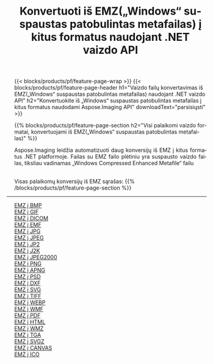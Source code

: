 ﻿---
title: Konvertuoti iš EMZ(„Windows“ suspaustas patobulintas metafailas) į kitus formatus naudojant .NET vaizdo API 
weight: 3920
url: /lt/net/conversion/from/emz 
lang: lt
langdirlevel: 2
locales: zh-hans,ja,it,ru,de,es,fr,nl,id,lt,pl,pt,vi,tr,ko,zh-hant,ar,hi,th,sv,cs,uk,he
description: Naudodami Aspose.Imaging galite lengvai konvertuoti iš EMZ(„Windows“ suspaustas patobulintas metafailas) į kitus formatus
---

{{< blocks/products/pf/feature-page-wrap >}}
{{< blocks/products/pf/feature-page-header h1="Vaizdo failų konvertavimas iš EMZ(„Windows“ suspaustas patobulintas metafailas) naudojant .NET vaizdo API" h2="Konvertuokite iš „Windows“ suspaustas patobulintas metafailas į kitus formatus naudodami Aspose.Imaging API" downloadText="parsisiųsti" >}}


{{% blocks/products/pf/feature-page-section  h2="Visi palaikomi vaizdo formatai, konvertuojami iš EMZ(„Windows“ suspaustas patobulintas metafailas)" %}}
<p align=justify>Aspose.Imaging leidžia automatizuoti daug konversijų iš EMZ į kitus formatus .NET platformoje. Failas su EMZ failo plėtiniu yra suspausto vaizdo failas, tiksliau vadinamas „Windows Compressed Enhanced Metafile“ failu</p>
<br/>
Visas palaikomų konversijų iš EMZ sąrašas:
{{% /blocks/products/pf/feature-page-section %}}
<div class="container-fluid productfamilypage bg-gray">
    <div class="convertypes bg-gray agp-content section">
        <div class="container">
		<hr style="margin-left:-20px;"/>
		<div class="row other-converters">
		    <div class='col-md-2 other-converter remove-lp remove-rp'><a href="/imaging/lt/net/conversion/emz-to-bmp" >EMZ į BMP</a></div><div class='col-md-2 other-converter remove-lp remove-rp'><a href="/imaging/lt/net/conversion/emz-to-gif" >EMZ į GIF</a></div><div class='col-md-2 other-converter remove-lp remove-rp'><a href="/imaging/lt/net/conversion/emz-to-dicom" >EMZ į DICOM</a></div><div class='col-md-2 other-converter remove-lp remove-rp'><a href="/imaging/lt/net/conversion/emz-to-emf" >EMZ į EMF</a></div><div class='col-md-2 other-converter remove-lp remove-rp'><a href="/imaging/lt/net/conversion/emz-to-jpg" >EMZ į JPG</a></div><div class='col-md-2 other-converter remove-lp remove-rp'><a href="/imaging/lt/net/conversion/emz-to-jpeg" >EMZ į JPEG</a></div><div class='col-md-2 other-converter remove-lp remove-rp'><a href="/imaging/lt/net/conversion/emz-to-jp2" >EMZ į JP2</a></div><div class='col-md-2 other-converter remove-lp remove-rp'><a href="/imaging/lt/net/conversion/emz-to-j2k" >EMZ į J2K</a></div><div class='col-md-2 other-converter remove-lp remove-rp'><a href="/imaging/lt/net/conversion/emz-to-jpeg2000" >EMZ į JPEG2000</a></div><div class='col-md-2 other-converter remove-lp remove-rp'><a href="/imaging/lt/net/conversion/emz-to-png" >EMZ į PNG</a></div><div class='col-md-2 other-converter remove-lp remove-rp'><a href="/imaging/lt/net/conversion/emz-to-apng" >EMZ į APNG</a></div><div class='col-md-2 other-converter remove-lp remove-rp'><a href="/imaging/lt/net/conversion/emz-to-psd" >EMZ į PSD</a></div><div class='col-md-2 other-converter remove-lp remove-rp'><a href="/imaging/lt/net/conversion/emz-to-dxf" >EMZ į DXF</a></div><div class='col-md-2 other-converter remove-lp remove-rp'><a href="/imaging/lt/net/conversion/emz-to-svg" >EMZ į SVG</a></div><div class='col-md-2 other-converter remove-lp remove-rp'><a href="/imaging/lt/net/conversion/emz-to-tiff" >EMZ į TIFF</a></div><div class='col-md-2 other-converter remove-lp remove-rp'><a href="/imaging/lt/net/conversion/emz-to-webp" >EMZ į WEBP</a></div><div class='col-md-2 other-converter remove-lp remove-rp'><a href="/imaging/lt/net/conversion/emz-to-wmf" >EMZ į WMF</a></div><div class='col-md-2 other-converter remove-lp remove-rp'><a href="/imaging/lt/net/conversion/emz-to-pdf" >EMZ į PDF</a></div><div class='col-md-2 other-converter remove-lp remove-rp'><a href="/imaging/lt/net/conversion/emz-to-html" >EMZ į HTML</a></div><div class='col-md-2 other-converter remove-lp remove-rp'><a href="/imaging/lt/net/conversion/emz-to-wmz" >EMZ į WMZ</a></div><div class='col-md-2 other-converter remove-lp remove-rp'><a href="/imaging/lt/net/conversion/emz-to-tga" >EMZ į TGA</a></div><div class='col-md-2 other-converter remove-lp remove-rp'><a href="/imaging/lt/net/conversion/emz-to-svgz" >EMZ į SVGZ</a></div><div class='col-md-2 other-converter remove-lp remove-rp'><a href="/imaging/lt/net/conversion/emz-to-canvas" >EMZ į CANVAS</a></div><div class='col-md-2 other-converter remove-lp remove-rp'><a href="/imaging/lt/net/conversion/emz-to-ico" >EMZ į ICO</a></div>
                </div>
        </div>
    </div>
</div>
<br/>


